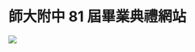 # 師大附中 81 屆畢業典禮網站
<img src="https://img.shields.io/badge/MADE_WITH-%E2%9D%A4_FOR_HSNU-red?style=for-the-badge">